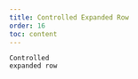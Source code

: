 ```yaml
---
title: Controlled Expanded Row
order: 16
toc: content
---
```


<code src='../examples/Expand.tsx' description='Setting`expandable.expandedRowKeys` property indicates that the row can be expanded.'>Controlled expanded row</code>
